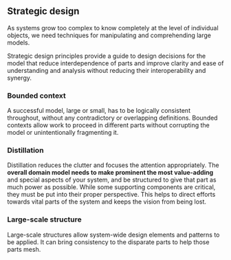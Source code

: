 ## Strategic design

As systems grow too complex to know completely at the level of individual objects, we need techniques for manipulating and comprehending large models.

Strategic design principles provide a guide to design decisions for the model that reduce interdependence of parts and improve clarity and ease of understanding and analysis without reducing their interoperability and synergy.

### Bounded context

A successful model, large or small, has to be logically consistent throughout, without any contradictory or overlapping definitions. Bounded contexts allow work to proceed in different parts without corrupting the model or unintentionally fragmenting it.

### Distillation

Distillation reduces the clutter and focuses the attention appropriately. The **overall domain model needs to make prominent the most value-adding** and special aspects of your system, and be structured to give that part as much power as possible. While some supporting components are critical, they must be put into their proper perspective. This helps to direct efforts towards vital parts of the system and keeps the vision from being lost.

### Large-scale structure

Large-scale structures allow system-wide design elements and patterns to be applied. It can bring consistency to the disparate parts to help those parts mesh.
